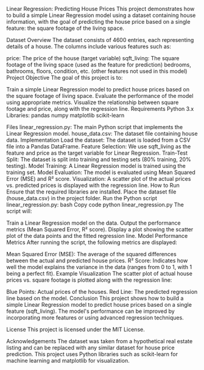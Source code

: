 Linear Regression: Predicting House Prices
This project demonstrates how to build a simple Linear Regression model using a dataset containing house information, with the goal of predicting the house price based on a single feature: the square footage of the living space.

Dataset Overview
The dataset consists of 4600 entries, each representing details of a house. The columns include various features such as:

price: The price of the house (target variable)
sqft_living: The square footage of the living space (used as the feature for prediction)
bedrooms, bathrooms, floors, condition, etc. (other features not used in this model)
Project Objective
The goal of this project is to:

Train a simple Linear Regression model to predict house prices based on the square footage of living space.
Evaluate the performance of the model using appropriate metrics.
Visualize the relationship between square footage and price, along with the regression line.
Requirements
Python 3.x
Libraries:
pandas
numpy
matplotlib
scikit-learn

Files
linear_regression.py: The main Python script that implements the Linear Regression model.
house_data.csv: The dataset file containing house data.
Implementation
Load the dataset: The dataset is loaded from a CSV file into a Pandas DataFrame.
Feature Selection: We use sqft_living as the feature and price as the target variable for Linear Regression.
Train-Test Split: The dataset is split into training and testing sets (80% training, 20% testing).
Model Training: A Linear Regression model is trained using the training set.
Model Evaluation: The model is evaluated using Mean Squared Error (MSE) and R² score.
Visualization: A scatter plot of the actual prices vs. predicted prices is displayed with the regression line.
How to Run
Ensure that the required libraries are installed.
Place the dataset file (house_data.csv) in the project folder.
Run the Python script linear_regression.py:
bash
Copy code
python linear_regression.py
The script will:

Train a Linear Regression model on the data.
Output the performance metrics (Mean Squared Error, R² score).
Display a plot showing the scatter plot of the data points and the fitted regression line.
Model Performance Metrics
After running the script, the following metrics are displayed:

Mean Squared Error (MSE): The average of the squared differences between the actual and predicted house prices.
R² Score: Indicates how well the model explains the variance in the data (ranges from 0 to 1, with 1 being a perfect fit).
Example Visualization
The scatter plot of actual house prices vs. square footage is plotted along with the regression line:

Blue Points: Actual prices of the houses.
Red Line: The predicted regression line based on the model.
Conclusion
This project shows how to build a simple Linear Regression model to predict house prices based on a single feature (sqft_living). The model's performance can be improved by incorporating more features or using advanced regression techniques.

License
This project is licensed under the MIT License.

Acknowledgements
The dataset was taken from a hypothetical real estate listing and can be replaced with any similar dataset for house price prediction.
This project uses Python libraries such as scikit-learn for machine learning and matplotlib for visualization.
